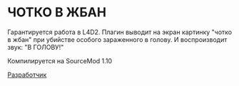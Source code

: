 # ЧОТКО В ЖБАН

Гарантируется работа в L4D2.
Плагин выводит на экран картинку "чотко в жбан" при убийстве особого зараженного в голову. И воспроизводит звук: "В ГОЛОВУ!"

Компилируется на SourceMod 1.10

[Разработчик](https://vk.com/pa4h1337)
